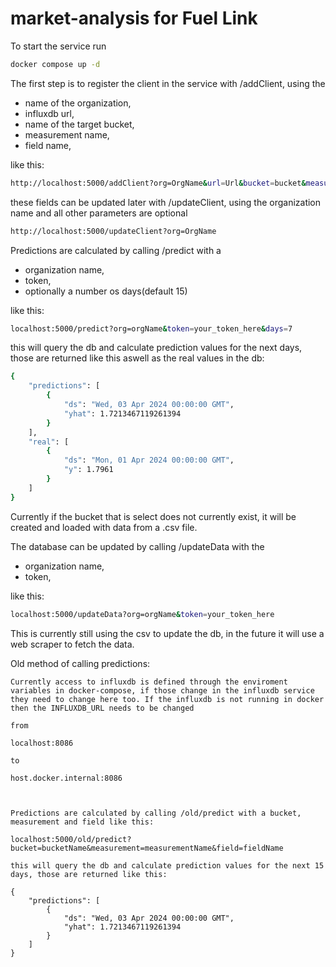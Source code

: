 # market-analysis for Fuel Link

To start the service run

```bash
docker compose up -d
```

The first step is to register the client in the service with /addClient, using the
- name of the organization, 
- influxdb url, 
- name of the target bucket, 
- measurement name,
- field name,

like this:

```bash
http://localhost:5000/addClient?org=OrgName&url=Url&bucket=bucket&measurement=measurement&field=field
```
these fields can be updated later with /updateClient, using the organization name and all other parameters are optional

```bash
http://localhost:5000/updateClient?org=OrgName
```


Predictions are calculated by calling /predict with a 
- organization name, 
- token,
-  optionally a number os days(default 15) 

like this:

```bash
localhost:5000/predict?org=orgName&token=your_token_here&days=7
```

this will query the db and calculate prediction values for the next days, those are returned like this aswell as the real values in the db:

```bash
{
    "predictions": [
        {
            "ds": "Wed, 03 Apr 2024 00:00:00 GMT",
            "yhat": 1.7213467119261394
        }
    ],
    "real": [
        {
            "ds": "Mon, 01 Apr 2024 00:00:00 GMT",
            "y": 1.7961
        }
    ]
}
```
Currently if the bucket that is select does not currently exist, it will be created and loaded with data from a .csv file.



The database can be updated by calling /updateData with the 
- organization name,
- token,
  
like this:

```bash
localhost:5000/updateData?org=orgName&token=your_token_here
```

This is currently still using the csv to update the db, in the future it will use a web scraper to fetch the data.


 


Old method of calling predictions:

    Currently access to influxdb is defined through the enviroment variables in docker-compose, if those change in the influxdb service they need to change here too. If the influxdb is not running in docker then the INFLUXDB_URL needs to be changed 
    
    from 

    localhost:8086
    
    to 
    
    host.docker.internal:8086
    


    Predictions are calculated by calling /old/predict with a bucket, measurement and field like this:

    localhost:5000/old/predict?bucket=bucketName&measurement=measurementName&field=fieldName

    this will query the db and calculate prediction values for the next 15 days, those are returned like this:

    {
        "predictions": [
            {
                "ds": "Wed, 03 Apr 2024 00:00:00 GMT",
                "yhat": 1.7213467119261394
            }
        ]
    }
